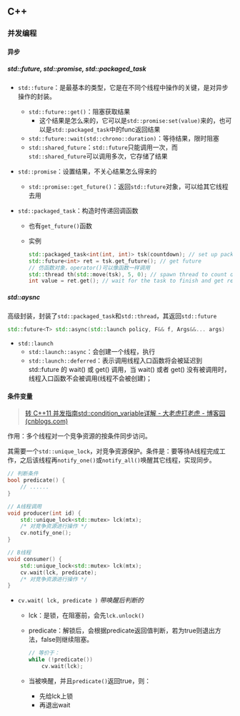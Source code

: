 ## C++

### 并发编程

#### 异步

##### std::future, std::promise, std::packaged_task

- `std::future`：是最基本的类型，它是在不同个线程中操作的关键，是对异步操作的封装。

  - `std::future::get()`：阻塞获取结果
    - 这个结果是怎么来的，它可以是`std::promise:set(value)`来的，也可以是`std::packaged_task`中的func返回结果
  - `std::future::wait(std::chrono::duration)`：等待结果，限时阻塞
  - `std::shared_future`：`std::future`只能调用一次，而`std::shared_future`可以调用多次，它存储了结果

- `std::promise`：设置结果，不关心结果怎么得来的

  - `std::promise::get_future()`：返回`std::future`对象，可以给其它线程去用

- `std::packaged_task`：构造时传递回调函数

  - 也有`get_future()`函数

  - 实例

    ```cpp
    std::packaged_task<int(int, int)> tsk(countdown); // set up packaged_task
    std::future<int> ret = tsk.get_future(); // get future
    // 仿函数对象，operator()可以像函数一样调用
    std::thread th(std::move(tsk), 5, 0); // spawn thread to count down from 5 to 0
    int value = ret.get(); // wait for the task to finish and get result
    ```

##### std::aysnc

高级封装，封装了`std::packaged_task`和`std::thread`，其返回`std::future`

```cpp
std::future<T> std::async(std::launch policy, F&& f, Args&&... args)
```

- `std::launch`
  - `std::launch::async`：会创建一个线程，执行
  - `std::launch::deferred`：表示调用线程入口函数将会被延迟到 std::future 的 wait() 或 get() 调用，当 wait() 或者 get() 没有被调用时，线程入口函数不会被调用(线程不会被创建)；

#### 条件变量

> [转 C++11 并发指南std::condition_variable详解 - 大老虎打老虎 - 博客园 (cnblogs.com)](https://www.cnblogs.com/wangshaowei/p/9593201.html)

作用：多个线程对一个竞争资源的按条件同步访问。

其需要一个`std::unique_lock`，对竞争资源保护。条件是：要等待A线程完成工作，之后该线程再`notify_one()`或`notify_all()`唤醒其它线程，实现同步。

```cpp
// 判断条件
bool predicate() {
    // ......
}

// A线程调用
void producer(int id) {
    std::unique_lock<std::mutex> lck(mtx);
    /* 对竞争资源进行操作 */
    cv.notify_one();
}

// B线程
void consumer() {
    std::unique_lock<std::mutex> lck(mtx);
    cv.wait(lck, predicate);
    /* 对竞争资源进行操作 */
}
```

- `cv.wait( lck, predicate )`
  *带唤醒后判断的*

  - lck：是锁，在阻塞前，会先`lck.unlock()`

  - predicate：解锁后，会根据predicate返回值判断，若为true则退出方法，false则继续阻塞。

    ```cpp
    // 等价于：
    while (!predicate())
        cv.wait(lck);
    ```

  - 当被唤醒，并且`predicate()`返回true，则：
    - 先给lck上锁
    - 再退出wait

